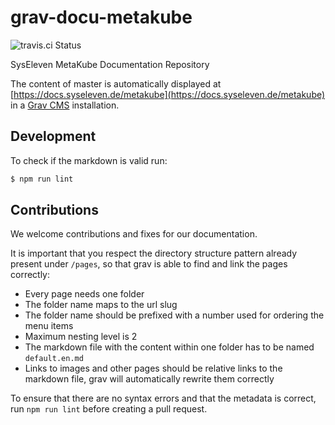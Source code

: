 # grav-docu-metakube

![travis.ci Status](https://api.travis-ci.org/syseleven/grav-docu-metakube.svg?branch=master)

SysEleven MetaKube Documentation Repository

The content of master is automatically displayed at [https://docs.syseleven.de/metakube](https://docs.syseleven.de/metakube) in a [Grav CMS](https://getgrav.org/) installation.

## Development

To check if the markdown is valid run:

```bash
$ npm run lint
```

## Contributions

We welcome contributions and fixes for our documentation. 

It is important that you respect the directory structure pattern already present under `/pages`, so that grav is able to find and link the pages correctly:

* Every page needs one folder
* The folder name maps to the url slug
* The folder name should be prefixed with a number used for ordering the menu items
* Maximum nesting level is 2
* The markdown file with the content within one folder has to be named `default.en.md`
* Links to images and other pages should be relative links to the markdown file, grav will automatically rewrite them correctly

To ensure that there are no syntax errors and that the metadata is correct, run `npm run lint` before creating a pull request.